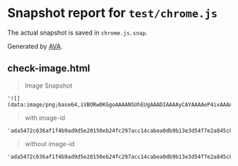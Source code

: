 # Snapshot report for `test/chrome.js`

The actual snapshot is saved in `chrome.js.snap`.

Generated by [AVA](https://ava.li).

## check-image.html

> Image Snapshot

    '![](data:image/png;base64,iVBORw0KGgoAAAANSUhEUgAAADIAAAAyCAYAAAAeP4ixAAAABHNCSVQICAgIfAhkiAAAAFdJREFUaIHtzwENwDAMwLB+/Dn3JC4tumwEybMzOz9wbgd8xUiNkRojNUZqjNQYqTFSY6TGSI2RGiM1RmqM1BipMVJjpMZIjZEaIzVGaozUGKkxUmOk5gUHsQJiz1ZjagAAAABJRU5ErkJggg==)'

> with image-id

    'ada5472c636af1f4b9ad9d5e20150eb24fc297acc14cabea0db9b13e3d54f7e2a845c83974266ef468b6b1ac488cceac51dd6ed0dea7c673c3213a2d142e5705'

> without image-id

    'ada5472c636af1f4b9ad9d5e20150eb24fc297acc14cabea0db9b13e3d54f7e2a845c83974266ef468b6b1ac488cceac51dd6ed0dea7c673c3213a2d142e5705'

